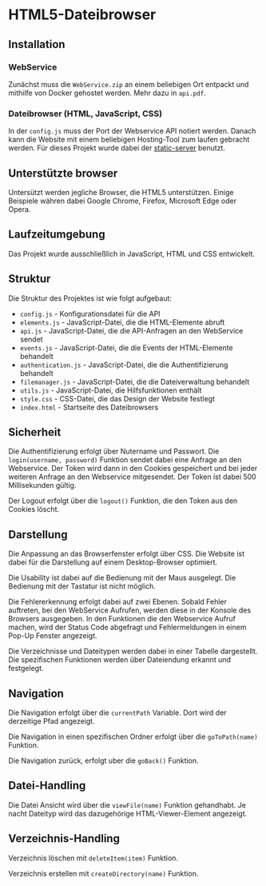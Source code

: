 # HTML5-Dateibrowser

## Installation
### WebService
Zunächst muss die `WebService.zip` an einem beliebigen Ort entpackt und mithilfe von Docker gehostet werden. Mehr dazu in `api.pdf`.

### Dateibrowser (HTML, JavaScript, CSS)
In der `config.js` muss der Port der Webservice API notiert werden.
Danach kann die Website mit einem beliebigen Hosting-Tool zum laufen gebracht werden.
Für dieses Projekt wurde dabei der [static-server](https://www.npmjs.com/package/static-server) benutzt.
 
## Unterstützte browser
Untersützt werden jegliche Browser, die HTML5 unterstützen. Einige Beispiele währen dabei Google Chrome, Firefox, Microsoft Edge oder Opera.

## Laufzeitumgebung
Das Projekt wurde ausschließlich in JavaScript, HTML und CSS entwickelt.

## Struktur
Die Struktur des Projektes ist wie folgt aufgebaut:
* `config.js` - Konfigurationsdatei für die API
* `elements.js` - JavaScript-Datei, die die HTML-Elemente abruft
* `api.js` - JavaScript-Datei, die die API-Anfragen an den WebService sendet
* `events.js` - JavaScript-Datei, die die Events der HTML-Elemente behandelt
* `authentication.js` - JavaScript-Datei, die die Authentifizierung behandelt
* `filemanager.js` - JavaScript-Datei, die die Dateiverwaltung behandelt
* `utils.js` - JavaScript-Datei, die Hilfsfunktionen enthält
* `style.css` - CSS-Datei, die das Design der Website festlegt
* `index.html` - Startseite des Dateibrowsers


## Sicherheit 
Die Authentifizierung erfolgt über Nutername und Passwort. Die `login(username, password)` Funktion sendet dabei eine Anfrage an den Webservice. Der Token wird dann in den Cookies gespeichert und bei jeder weiteren Anfrage an den Webservice mitgesendet. Der Token ist dabei 500 Millisekunden gültig.

Der Logout erfolgt über die `logout()` Funktion, die den Token aus den Cookies löscht.


## Darstellung
Die Anpassung an das Browserfenster erfolgt über CSS. Die Website ist dabei für die Darstellung auf einem Desktop-Browser optimiert.

Die Usability ist dabei auf die Bedienung mit der Maus ausgelegt. Die Bedienung mit der Tastatur ist nicht möglich.

Die Fehlererkennung erfolgt dabei auf zwei Ebenen. Sobald Fehler auftreten, bei den WebService Aufrufen, werden diese in der Konsole des Browsers ausgegeben.
In den Funktionen die den Webservice Aufruf machen, wird der Status Code abgefragt und Fehlermeldungen in einem Pop-Up Fenster angezeigt.

Die Verzeichnisse und Dateitypen werden dabei in einer Tabelle dargestellt. Die spezifischen Funktionen werden über Dateiendung erkannt und festgelegt.


## Navigation 
Die Navigation erfolgt über die `currentPath` Variable. Dort wird der derzeitige Pfad angezeigt.

Die Navigation in einen spezifischen Ordner erfolgt über die `goToPath(name)` Funktion.

Die Navigation zurück, erfolgt uber die  `goBack()` Funktion.

## Datei-Handling
Die Datei Ansicht wird über die `viewFile(name)` Funktion gehandhabt. Je nacht Dateityp wird das dazugehörige HTML-Viewer-Element angezeigt.


## Verzeichnis-Handling
Verzeichnis löschen mit `deleteItem(item)` Funktion.

Verzeichnis erstellen mit `createDirectory(name)` Funktion.

